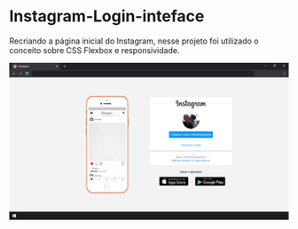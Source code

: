 # Instagram-Login-inteface
  Recriando a página inicial do Instagram, nesse projeto foi utilizado o conceito sobre CSS Flexbox e responsividade.
<p>
  <img src="./img/Pagina-instagram.png" title="Página inicial Instagram">
</p>